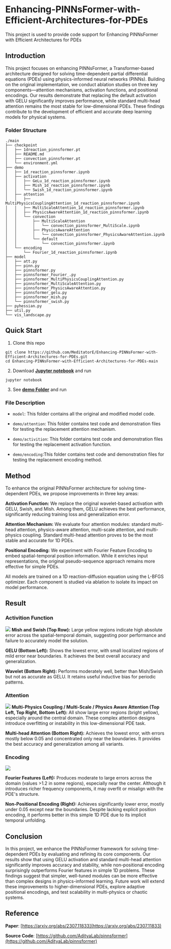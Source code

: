 # Enhancing-PINNsFormer-with-Efficient-Architectures-for-PDEs
This project is used to provide code support for Enhancing PINNsFormer with Efficient Architectures for PDEs

## Introduction
This project focuses on enhancing PINNsFormer, a Transformer-based architecture designed for solving time-dependent partial differential equations (PDEs) using physics-informed neural networks (PINNs). Building on the original implementation, we conduct ablation studies on three key components—attention mechanisms, activation functions, and positional encodings. Our results demonstrate that replacing the default activation with GELU significantly improves performance, while standard multi-head attention remains the most stable for low-dimensional PDEs. These findings contribute to the development of efficient and accurate deep learning models for physical systems.

### Folder Structure
```
./main
├── checkpoint
│   ├── 1dreaction_pinnsformer.pt
│   ├── README.md
│   ├── convection_pinnsformer.pt
│   └── environment.yml
├── demo
│   ├── 1d_reaction_pinnsformer.ipynb
│   ├── activation
│   │   ├── GeLu_1d_reaction_pinnsformer.ipynb
│   │   ├── Mish_1d_reaction_pinnsformer.ipynb
│   │   └── Swish_1d_reaction_pinnsformer.ipynb
│   ├── attention
│   │   ├── MultiPhysicsCouplingAttention_1d_reaction_pinnsformer.ipynb
│   │   ├── MultiScaleAttention_1d_reaction_pinnsformer.ipynb
│   │   ├── PhysicsAwareAttention_1d_reaction_pinnsformer.ipynb
│   │   └── convection
│   │       ├── MultiScaleAttention
│   │       │   └── convection_pinnsformer_MultiScale.ipynb
│   │       ├── PhysicsAwareAttention
│   │       │   └── convection_pinnsformer_PhysicsAwareAttention.ipynb
│   │       └── default
│   │           └── convection_pinnsformer.ipynb
│   └── encoding
│       └── Fourier_1d_reaction_pinnsformer.ipynb
├── model
│   ├── att.py
│   ├── pinn.py
│   ├── pinnsformer.py
│   ├── pinnsformer_Fourier_.py
│   ├── pinnsformer_MultiPhysicsCouplingAttention.py
│   ├── pinnsformer_MultiScaleAttention.py
│   ├── pinnsformer_PhysicsAwareAttention.py
│   ├── pinnsformer_gelu.py
│   ├── pinnsformer_mish.py
│   └── pinnsformer_swish.py
├── pyhessian.py
├── util.py
└── vis_landscape.py
```

## Quick Start
1. Clone this repo
```
git clone https://github.com/MeditatorE/Enhancing-PINNsFormer-with-Efficient-Architectures-for-PDEs.git
cd Enhancing-PINNsFormer-with-Efficient-Architectures-for-PDEs-main
```

2. Download **[Jupyter notebook](https://jupyter.org)** and run
```
jupyter notebook
```

3. See **[demo Folder](https://github.com/MeditatorE/Enhancing-PINNsFormer-with-Efficient-Architectures-for-PDEs/tree/main/demo)** and run

### File Description
- `model`: This folder contains all the original and modified model code.

- `demo/attention`: This folder contains test code and demonstration files for testing the replacement attention mechanism.

- `demo/activition`: This folder contains test code and demonstration files for testing the replacement activation function.

- `demo/encoding`:This folder contains test code and demonstration files for testing the replacement encoding method.

## Method
To enhance the original PINNsFormer architecture for solving time-dependent PDEs, we propose improvements in three key areas:


**Activation Function:**
We replace the original wavelet-based activation with GELU, Swish, and Mish. Among them, GELU achieves the best performance, significantly reducing training loss and generalization error.


**Attention Mechanism:**
We evaluate four attention modules: standard multi-head attention, physics-aware attention, multi-scale attention, and multi-physics coupling. Standard multi-head attention proves to be the most stable and accurate for 1D PDEs.


**Positional Encoding:**
We experiment with Fourier Feature Encoding to embed spatial-temporal position information. While it enriches input representations, the original pseudo-sequence approach remains more effective for simple PDEs.


All models are trained on a 1D reaction-diffusion equation using the L-BFGS optimizer. Each component is studied via ablation to isolate its impact on model performance.

## Result

### Activition Function
![](https://github.com/MeditatorE/Enhancing-PINNsFormer-with-Efficient-Architectures-for-PDEs/blob/main/activation_error.png)
**Mish and Swish (Top Row):**
Large yellow regions indicate high absolute error across the spatial-temporal domain, suggesting poor performance and failure to accurately model the solution.


**GELU (Bottom Left):**
Shows the lowest error, with small localized regions of mild error near boundaries. It achieves the best overall accuracy and generalization.


**Wavelet (Bottom Right):**
Performs moderately well, better than Mish/Swish but not as accurate as GELU. It retains useful inductive bias for periodic patterns.

### Attention
![](https://github.com/MeditatorE/Enhancing-PINNsFormer-with-Efficient-Architectures-for-PDEs/blob/main/attention_error.png)
**Multi-Physics Coupling / Multi-Scale / Physics Aware Attention (Top Left, Top Right, Bottom Left):**
All show large error regions (bright yellow), especially around the central domain. These complex attention designs introduce overfitting or instability in this low-dimensional PDE task.


**Multi-head Attention (Bottom Right):**
Achieves the lowest error, with errors mostly below 0.05 and concentrated only near the boundaries. It provides the best accuracy and generalization among all variants.

### Encoding
![](https://github.com/MeditatorE/Enhancing-PINNsFormer-with-Efficient-Architectures-for-PDEs/blob/main/position_encoding.png)

**Fourier Features (Left):**
Produces moderate to large errors across the domain (values >1.2 in some regions), especially near the center. Although it introduces richer frequency components, it may overfit or misalign with the PDE's structure.


**Non-Positional Encoding (Right):**
Achieves significantly lower error, mostly under 0.05 except near the boundaries. Despite lacking explicit position encoding, it performs better in this simple 1D PDE due to its implicit temporal unfolding.

## Conclusion
In this project, we enhance the PINNsFormer framework for solving time-dependent PDEs by evaluating and refining its core components. Our results show that using GELU activation and standard multi-head attention significantly improves accuracy and stability, while non-positional encoding surprisingly outperforms Fourier features in simple 1D problems. These findings suggest that simpler, well-tuned modules can be more effective than complex designs in physics-informed learning. Future work will extend these improvements to higher-dimensional PDEs, explore adaptive positional encodings, and test scalability in multi-physics or chaotic systems.

## Reference
**Paper**: [https://arxiv.org/abs/2307.11833](https://arxiv.org/abs/2307.11833)

**Source Code**: [https://github.com/AdityaLab/pinnsformer](https://github.com/AdityaLab/pinnsformer)


